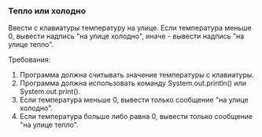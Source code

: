 
### Тепло или холодно

Ввести с клавиатуры температуру на улице. Если температура меньше 0, вывести надпись &quot;на улице холодно&quot;, иначе -
вывести надпись &quot;на улице тепло&quot;.


Требования:
1.	Программа должна считывать значение температуры c клавиатуры.
2.	Программа должна использовать команду System.out.println() или System.out.print().
3.	Если температура меньше 0, вывести только сообщение &quot;на улице холодно&quot;.
4.	Если температура больше либо равна 0, вывести только сообщение &quot;на улице тепло&quot;.


